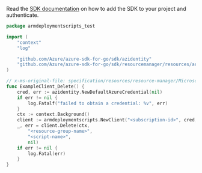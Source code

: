 Read the [SDK documentation](https://github.com/Azure/azure-sdk-for-go/blob/sdk%2Fresourcemanager%2Fresources%2Farmdeploymentscripts%2Fv0.3.1/sdk/resourcemanager/resources/armdeploymentscripts/README.md) on how to add the SDK to your project and authenticate.

```go
package armdeploymentscripts_test

import (
	"context"
	"log"

	"github.com/Azure/azure-sdk-for-go/sdk/azidentity"
	"github.com/Azure/azure-sdk-for-go/sdk/resourcemanager/resources/armdeploymentscripts"
)

// x-ms-original-file: specification/resources/resource-manager/Microsoft.Resources/stable/2020-10-01/examples/DeploymentScripts_Delete.json
func ExampleClient_Delete() {
	cred, err := azidentity.NewDefaultAzureCredential(nil)
	if err != nil {
		log.Fatalf("failed to obtain a credential: %v", err)
	}
	ctx := context.Background()
	client := armdeploymentscripts.NewClient("<subscription-id>", cred, nil)
	_, err = client.Delete(ctx,
		"<resource-group-name>",
		"<script-name>",
		nil)
	if err != nil {
		log.Fatal(err)
	}
}
```
